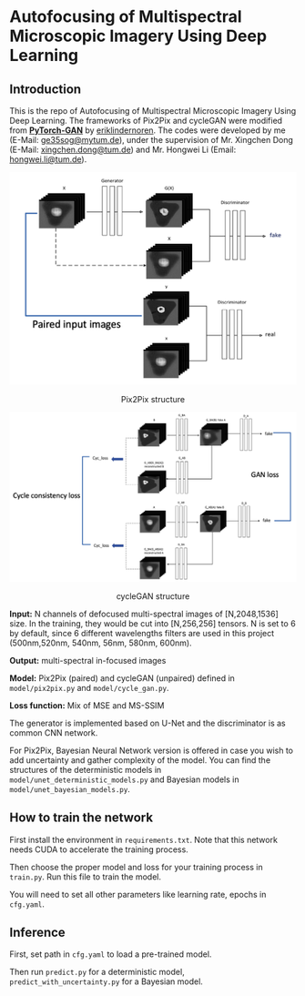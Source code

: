 # Autofocusing of Multispectral Microscopic Imagery Using Deep Learning
## Introduction
This is the repo of Autofocusing of Multispectral Microscopic Imagery Using Deep Learning. The frameworks of Pix2Pix and cycleGAN were modified from **[ PyTorch-GAN](https://github.com/eriklindernoren/PyTorch-GAN)** by [eriklindernoren](https://github.com/eriklindernoren). 
The codes were developed by me (E-Mail: [ge35sog@mytum.de](mailto:ge35sog@mytum.de)), under the supervision of Mr. Xingchen Dong (E-Mail: [xingchen.dong@tum.de](mailto:xingchen.dong@tum.de)) and Mr. Hongwei Li (Email: [hongwei.li@tum.de](mailto:hongwei.li@tum.de)).

![pix2pix](https://github.com/Jo0920/Autofocusing_of_Multispectral_Microscopic_Imagery_Using_Deep_Learning/blob/main/imgs/pix2pix.png)

<p align="center">Pix2Pix structure</p>

![cycleGAN](https://github.com/Jo0920/Autofocusing_of_Multispectral_Microscopic_Imagery_Using_Deep_Learning/blob/main/imgs/cyclegan.png)

<p align="center">cycleGAN structure</p>


**Input:** N channels of defocused multi-spectral images of [N,2048,1536] size. In the training, they would be cut into [N,256,256] tensors. 
N is set to 6 by default, since 6 different wavelengths filters are used in this project (500nm,520nm, 540nm, 56nm, 580nm, 600nm). 

**Output:** multi-spectral in-focused images

**Model:** Pix2Pix (paired) and cycleGAN (unpaired) defined in `model/pix2pix.py` and `model/cycle_gan.py`.

**Loss function:** Mix of MSE and MS-SSIM

The generator is implemented based on U-Net and the discriminator is as common CNN network.

For Pix2Pix, Bayesian Neural Network version is offered in case you wish to add uncertainty and gather complexity of the model.
You can find the structures of the deterministic models in `model/unet_deterministic_models.py` and Bayesian models in `model/unet_bayesian_models.py`.

## How to train the network

First install the environment in `requirements.txt`. Note that this network needs CUDA to accelerate the training process.

Then choose the proper model and loss for your training process in `train.py`. Run this file to train the model. 

You will need to set all other parameters like learning rate, epochs in `cfg.yaml`.


## Inference 
First, set path in `cfg.yaml` to load a pre-trained model. 

Then run `predict.py` for a deterministic model,
`predict_with_uncertainty.py` for a Bayesian model.